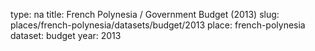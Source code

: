 type: na
title: French Polynesia / Government Budget (2013)
slug: places/french-polynesia/datasets/budget/2013
place: french-polynesia
dataset: budget
year: 2013
